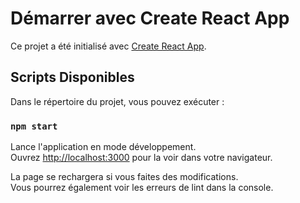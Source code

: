 # Démarrer avec Create React App

Ce projet a été initialisé avec [Create React App](https://github.com/facebook/create-react-app).

## Scripts Disponibles

Dans le répertoire du projet, vous pouvez exécuter :

### `npm start`

Lance l'application en mode développement.\
Ouvrez [http://localhost:3000](http://localhost:3000) pour la voir dans votre navigateur.

La page se rechargera si vous faites des modifications.\
Vous pourrez également voir les erreurs de lint dans la console.
